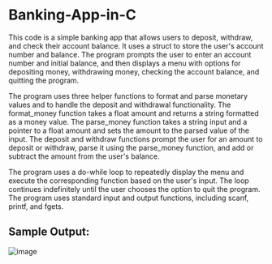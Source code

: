 # Banking-App-in-C
This code is a simple banking app that allows users to deposit, withdraw, and check their account balance. 
It uses a struct to store the user's account number and balance. The program prompts the user to enter 
an account number and initial balance, and then displays a menu with options for depositing money, withdrawing money,
checking the account balance, and quitting the program.

The program uses three helper functions to format and parse monetary values and to handle the deposit and withdrawal functionality.
 The format_money function takes a float amount and returns a string formatted as a money value. The parse_money function takes a 
 string input and a pointer to a float amount and sets the amount to the parsed value of the input. The deposit and withdraw functions
  prompt the user for an amount to deposit or withdraw, parse it using the parse_money function, and add or subtract the amount from the user's balance.

The program uses a do-while loop to repeatedly display the menu and execute the corresponding function based on the user's input.
 The loop continues indefinitely until the user chooses the option to quit the program. 
 The program uses standard input and output functions, including scanf, printf, and fgets.

## Sample Output:
![image](https://user-images.githubusercontent.com/87671757/221430183-4cb37989-fbac-4d2e-a2f1-4fcd594f3798.png)
